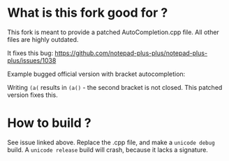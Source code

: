What is this fork good for ?
===================

This fork is meant to provide a patched AutoCompletion.cpp file. All other files are highly outdated.

It fixes this bug: https://github.com/notepad-plus-plus/notepad-plus-plus/issues/1038

Example bugged official version with bracket autocompletion:

Writing `(a(` results in `(a()` - the second bracket is not closed. This patched version fixes this.


How to build ?
===================

See issue linked above. Replace the .cpp file, and make a `unicode debug` build. A `unicode release` build will crash, because it lacks a signature.
